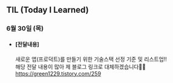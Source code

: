 ## TIL (Today I Learned)

### 6월 30일 (목)   

- #### [전달내용]    
  새로운 앱(프로덕트)를 만들기 위한 기술스택 선정 기준 및 리스트업!!      
  해당 전달 내용이 많아 제 블로그 링크로 대체하겠습니다🙋🏻
  https://green1229.tistory.com/259   
